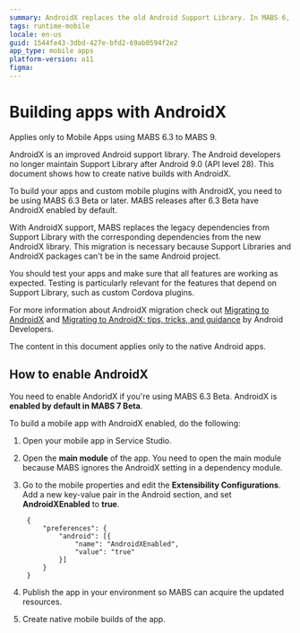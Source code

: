 ```yaml
---
summary: AndroidX replaces the old Android Support Library. In MABS 6, AndroidX is optional and this document shows how to activate the AndroidX support for native mobile apps.
tags: runtime-mobile
locale: en-us
guid: 1544fe43-3dbd-427e-bfd2-69ab0594f2e2
app_type: mobile apps
platform-version: o11
figma:
---
```


# Building apps with AndroidX

<div class="info" markdown="1">

Applies only to Mobile Apps using MABS 6.3 to MABS 9.

</div>

AndroidX is an improved Android support library. The Android developers no longer maintain Support Library after Android 9.0 (API level 28). This document shows how to create native builds with AndroidX.

<div class="info" markdown="1">

To build your apps and custom mobile plugins with AndroidX, you need to be using MABS 6.3 Beta or later. MABS releases after 6.3 Beta have AndroidX enabled by default. 

</div>

With AndroidX support, MABS replaces the legacy dependencies from Support Library with the corresponding dependencies from the new AndroidX library. This migration is necessary because Support Libraries and AndroidX packages can't be in the same Android project.

You should test your apps and make sure that all features are working as expected. Testing is particularly relevant for the features that depend on Support Library, such as custom Cordova plugins.

For more information about AndroidX migration check out [Migrating to AndroidX](https://developer.android.com/jetpack/androidx/migrate) and [Migrating to AndroidX: tips, tricks, and guidance](https://medium.com/androiddevelopers/migrating-to-androidx-tip-tricks-and-guidance-88d5de238876) by Android Developers.

<div class="info" markdown="1">

The content in this document applies only to the native Android apps.

</div>

## How to enable AndroidX 

<div class="info" markdown="1">

You need to enable AndoridX if you're using MABS 6.3 Beta. AndroidX is **enabled by default in MABS 7 Beta**.  

</div>

To build a mobile app with AndroidX enabled, do the following: 

1. Open your mobile app in Service Studio.
   
1. Open the **main module** of the app. You need to open the main module because MABS ignores the AndroidX setting in a dependency module.

1. Go to the mobile properties and edit the **Extensibility Configurations**. Add a new key-value pair in the Android section, and set **AndroidXEnabled** to **true**. 

        {
            "preferences": {
                "android": [{
                    "name": "AndroidXEnabled",
                    "value": "true"
                }]
            }
        }

1. Publish the app in your environment so MABS can acquire the updated resources.
   
1. Create native mobile builds of the app.
